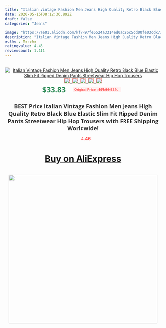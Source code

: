 ```yaml
---
title: "Italian Vintage Fashion Men Jeans High Quality Retro Black Blue Elastic Slim Fit Ripped Denim Pants Streetwear Hip Hop Trousers"
date: 2020-05-15T08:12:36.892Z
draft: false
categories: "Jeans"

image: "https://ae01.alicdn.com/kf/H97fe5524a3314ed0ad26c5cd00fe03cdx/Italian-Vintage-Fashion-Men-Jeans-High-Quality-Retro-Black-Blue-Elastic-Slim-Fit-Ripped-Denim-Pants.jpg"
description: "Italian Vintage Fashion Men Jeans High Quality Retro Black Blue Elastic Slim Fit Ripped Denim Pants Streetwear Hip Hop Trousers"
author: Marsha
ratingvalue: 4.46
reviewcount: 1.111
---
```

<br>
<div style="text-align: center;">
<a href="https://s.click.aliexpress.com/e/_A5A0fj" target="_blank" rel="nofollow noopener noreferrer"><img alt="Italian Vintage Fashion Men Jeans High Quality Retro Black Blue Elastic Slim Fit Ripped Denim Pants Streetwear Hip Hop Trousers" class="magnifier-image" src="https://ae01.alicdn.com/kf/H97fe5524a3314ed0ad26c5cd00fe03cdx/Italian-Vintage-Fashion-Men-Jeans-High-Quality-Retro-Black-Blue-Elastic-Slim-Fit-Ripped-Denim-Pants.jpg_640x640.jpg">
<br>
<img style="border:1px solid salmon" src="https://ae01.alicdn.com/kf/H97fe5524a3314ed0ad26c5cd00fe03cdx/Italian-Vintage-Fashion-Men-Jeans-High-Quality-Retro-Black-Blue-Elastic-Slim-Fit-Ripped-Denim-Pants.jpg_120x120.jpg">&nbsp;&nbsp;<img style="border:1px solid salmon" src="https://ae01.alicdn.com/kf/Ha732d6acb03b43a9bbafc5603859c9baJ/Italian-Vintage-Fashion-Men-Jeans-High-Quality-Retro-Black-Blue-Elastic-Slim-Fit-Ripped-Denim-Pants.jpg_120x120.jpg">&nbsp;&nbsp;<img style="border:1px solid salmon" src="https://ae01.alicdn.com/kf/H2597dbfb3581416dba3b601976d6b088W/Italian-Vintage-Fashion-Men-Jeans-High-Quality-Retro-Black-Blue-Elastic-Slim-Fit-Ripped-Denim-Pants.jpg_120x120.jpg">&nbsp;&nbsp;<img style="border:1px solid salmon" src="https://ae01.alicdn.com/kf/H7e0a7c30823b4ceaaf0a49f31c61e085V/Italian-Vintage-Fashion-Men-Jeans-High-Quality-Retro-Black-Blue-Elastic-Slim-Fit-Ripped-Denim-Pants.jpg_120x120.jpg">&nbsp;&nbsp;<img style="border:1px solid salmon" src="https://ae01.alicdn.com/kf/H65dd84260ab04fe1910ee897c9e028c6m/Italian-Vintage-Fashion-Men-Jeans-High-Quality-Retro-Black-Blue-Elastic-Slim-Fit-Ripped-Denim-Pants.jpg_120x120.jpg"></a></div><br0>
<div style="text-align: center;"><span style="background-color: white; border: 0px; box-sizing: border-box; color: seagreen; display: inline-block; font-family: &quot;open sans&quot; , &quot;arial&quot; , &quot;helvetica&quot; , sans-serif , &quot;heiti&quot;; font-size: 24px; font-stretch: inherit; font-weight: 700; line-height: inherit; margin: 0px 10px 0px 0px; padding: 0px; vertical-align: middle;">$33.83 </span>
<span style="background: rgb(255 , 241 , 241); border-radius: 3px; border: 0px; box-sizing: border-box; color: #ff4747; display: inline-block; font-family: inherit; font-size: 12px; font-stretch: inherit; font-style: inherit; font-variant: inherit; font-weight: 600; line-height: inherit; margin: 0px; padding: 2px 5px; transform: scale(0.9); vertical-align: middle;">Original Price : <b style="text-decoration: line-through;">$71.98 </b> 53%&nbsp;&nbsp;</span></div>
<h1 style="color: #333333; display: inline-block; font-family: &quot;open sans&quot; , &quot;arial&quot; , &quot;helvetica&quot; , sans-serif , &quot;heiti&quot;; font-size: 18px; font-stretch: inherit; font-weight: 700; text-align: center;">BEST Price Italian Vintage Fashion Men Jeans High Quality Retro Black Blue Elastic Slim Fit Ripped Denim Pants Streetwear Hip Hop Trousers with FREE Shipping Worldwide!</h1>
<div style="color: #ff4747; text-align: center;">
<img src="https://4.bp.blogspot.com/-M0ZcTcb-5uY/XleCXlxnR4I/AAAAAAAAAEc/OrjgMkXV1oMQFaCRZj5HQwOCBcu3w1FegCPcBGAYYCw/s1600/star.png" style="height: 15px;">&nbsp;<b>4.46</b></div>
<div class="button_cont" align="center"><a class="buynow_a" href="https://s.click.aliexpress.com/e/_A5A0fj" target="_blank" rel="nofollow noopener noreferrer"><H1>Buy on AliExpress</H1></a></div><br>
<div class="separator" style="clear: both; text-align: center;">
<img src="https://lh3.googleusercontent.com/-pTy5HemUv9M/XlePHvY0dAI/AAAAAAAAAE4/0nX5iRUoIWY8eMW9Dpxeirr157OZliDIgCLcBGAsYHQ/s1600/badge.gif" width="480">
</div>
